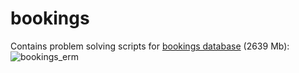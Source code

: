 # bookings
Contains problem solving scripts for [bookings database](https://github.com/alex97iv/bookings-db/blob/main/bookings_desc.pdf) (2639 Mb):
![bookings_erm](https://github.com/alex97iv/bookings-db/blob/main/bookings_erm.png)
